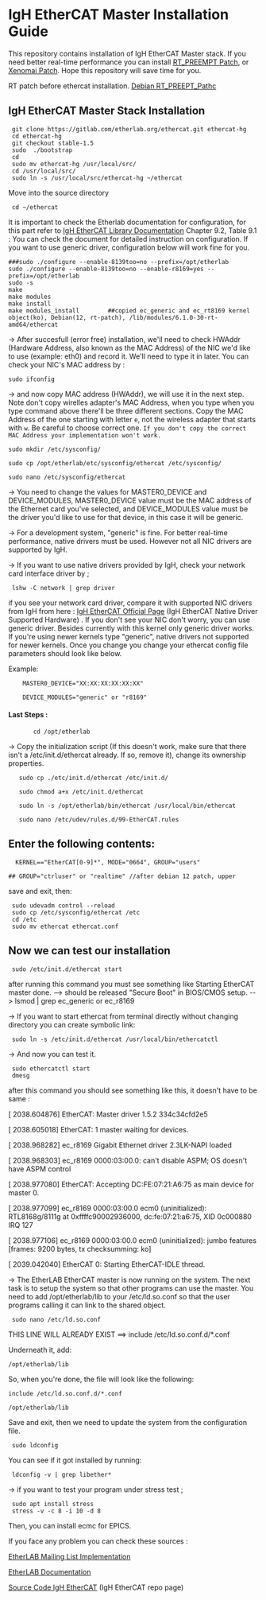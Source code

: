 # IgH EtherCAT Master Installation Guide
This repository contains installation of IgH EtherCAT Master stack. If you need better real-time performance you can install [RT_PREEMPT Patch](https://github.com/veysiadn/RT_PREEMPT_INSTALL), or [Xenomai Patch](https://github.com/veysiadn/xenomai-install). Hope this repository will save time for you.

RT patch before ethercat installation.
[Debian RT_PREEPT_Pathc](https://github.com/icshwi/realtime-config)


## IgH EtherCAT Master Stack Installation

     git clone https://gitlab.com/etherlab.org/ethercat.git ethercat-hg
     cd ethercat-hg
     git checkout stable-1.5
     sudo  ./bootstrap 
     cd
     sudo mv ethercat-hg /usr/local/src/
     cd /usr/local/src/
     sudo ln -s /usr/local/src/ethercat-hg ~/ethercat

Move into the source directory

     cd ~/ethercat

It is important to check the Etherlab documentation for configuration, for this part refer to [IgH EtherCAT Library Documentation](https://etherlab.org/download/ethercat/ethercat-1.5.2.pdf) Chapter 9.2, Table 9.1 : You can check the document for detailed instruction on configuration. If you want to use generic driver, configuration below will work fine for you.

    ###sudo ./configure --enable-8139too=no --prefix=/opt/etherlab
    sudo ./configure --enable-8139too=no --enable-r8169=yes --prefix=/opt/etherlab
    sudo -s
    make 
    make modules 
    make install
    make modules_install		##copied ec_generic and ec_rt8169 kernel object(ko), Debian(12, rt-patch), /lib/modules/6.1.0-30-rt-amd64/ethercat
    
-> After succesfull (error free) installation, we'll need to check HWAddr (Hardware Address, also known as the MAC Address) of the NIC we'd like to use 
(example: eth0) and record it. We'll need to type it in later. You can check your NIC's MAC address by : 

    sudo ifconfig
  
 -> and now copy MAC address (HWAddr), we will use it in the next step. Note don't copy wirelles adapter's MAC Address, when you type when you type command above there'll be three different sections. Copy the MAC Address of the one starting with letter `e`, not the wireless adapter that starts with `w`. Be careful to choose correct one. `If you don't copy the correct MAC Address your implementation won't work.`
    
    sudo mkdir /etc/sysconfig/
    
    sudo cp /opt/etherlab/etc/sysconfig/ethercat /etc/sysconfig/
    
    sudo nano /etc/sysconfig/ethercat

-> You need to change the values for MASTER0_DEVICE and DEVICE_MODULES, MASTER0_DEVICE value must be the MAC address of the Ethernet card you've selected, and DEVICE_MODULES value must be the driver you'd like to use for that device, in this case it will be generic.

-> For a development system, "generic" is fine. For better real-time performance, native drivers must be used. However not all NIC drivers are supported by IgH.

-> If you want to use native drivers provided by IgH, check your network card interface driver by ;

     lshw -C network | grep driver

if you see your network card driver, compare it with supported NIC drivers from  IgH from here : [IgH EtherCAT Official Page](https://etherlab.org/en/ethercat/hardware.php) (IgH EtherCAT Native Driver Supported Hardware)
. If you don't see your NIC don't worry, you can use generic driver. Besides currently with this kernel only generic driver works. If you're using newer kernels type "generic", native drivers not supported for newer kernels. Once you change you change your ethercat config file parameters should look like below.


Example:
```
    MASTER0_DEVICE="XX:XX:XX:XX:XX:XX"

    DEVICE_MODULES="generic" or "r8169"
```
#### Last Steps : 
```
       cd /opt/etherlab
```    
-> Copy the initialization script (If this doesn't work, make sure that there isn't a /etc/init.d/ethercat already. If so, remove it), change its ownership properties.

       sudo cp ./etc/init.d/ethercat /etc/init.d/

       sudo chmod a+x /etc/init.d/ethercat

       sudo ln -s /opt/etherlab/bin/ethercat /usr/local/bin/ethercat

       sudo nano /etc/udev/rules.d/99-EtherCAT.rules
  ## Enter the following contents:
  ```
    KERNEL=="EtherCAT[0-9]*", MODE="0664", GROUP="users"

  ## GROUP="ctrluser" or "realtime" //after debian 12 patch, upper
 ```
 save and exit, then:
 
     sudo udevadm control --reload 
     sudo cp /etc/sysconfig/ethercat /etc
     cd /etc
     sudo mv ethercat ethercat.conf

## Now we can test our installation

     sudo /etc/init.d/ethercat start
 after running this command you must see something like Starting EtherCAT master done.
 --> should be released "Secure Boot" in BIOS/CMOS setup.
 --> lsmod | grep ec_generic or ec_r8169  
 
 -> If you want to start ethercat from terminal directly without changing directory  you can create symbolic link: 
 
     sudo ln -s /etc/init.d/ethercat /usr/local/bin/ethercatctl
 
 -> And now you can test it.
 
     sudo ethercatctl start  
     dmesg
     
after this command you should see something like this, it doesn't have to be same : 

[ 2038.604876] EtherCAT: Master driver 1.5.2 334c34cfd2e5

[ 2038.605018] EtherCAT: 1 master waiting for devices.

[ 2038.968282] ec_r8169 Gigabit Ethernet driver 2.3LK-NAPI loaded

[ 2038.968303] ec_r8169 0000:03:00.0: can't disable ASPM; OS doesn't have ASPM control

[ 2038.977080] EtherCAT: Accepting DC:FE:07:21:A6:75 as main device for master 0.

[ 2038.977099] ec_r8169 0000:03:00.0 ecm0 (uninitialized): RTL8168g/8111g at 0xffffc90002936000, dc:fe:07:21:a6:75, XID 0c000880 IRQ 127

[ 2038.977106] ec_r8169 0000:03:00.0 ecm0 (uninitialized): jumbo features [frames: 9200 bytes, tx checksumming: ko]

[ 2039.042040] EtherCAT 0: Starting EtherCAT-IDLE thread.

 -> The EtherLAB EtherCAT master is now running on the system. The next task is to setup the system so that other programs can use the master. You need to add /opt/etherlab/lib to your /etc/ld.so.conf so that the user programs calling it can link to the shared object.

     sudo nano /etc/ld.so.conf

THIS LINE WILL ALREADY EXIST ==> include /etc/ld.so.conf.d/*.conf

Underneath it, add:

    /opt/etherlab/lib

So, when you're done, the file will look like the following:

    include /etc/ld.so.conf.d/*.conf

    /opt/etherlab/lib

Save and exit, then we need to update the system from the configuration file.

     sudo ldconfig

You can see if it got installed by running:

     ldconfig -v | grep libether*
     
-> if you want to test your program under stress test ;
 
     sudo apt install stress
     stress -v -c 8 -i 10 -d 8
 
Then, you can install ecmc for EPICS.

If you face any problem you can check these sources : 

[EtherLAB Mailing List Implementation ](https://lists.etherlab.org/pipermail/etherlab-dev/2014/000384.html)

[EtherLAB Documentation]( https://gitlab.com/etherlab.org/ethercat/-/jobs/8139472655/artifacts/raw/pdf/ethercat_doc.pdf )

[Source Code IgH EtherCAT](https://gitlab.com/etherlab.org/ethercat.git) (IgH EtherCAT repo page)
